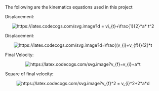 The following are the kinematics equations used in this project

Displacement: 
    <p align=center>
      <img src="https://latex.codecogs.com/svg.image?d&space;=&space;vi_{t}&plus;\frac{1}{2}*a*&space;t^2" title="https://latex.codecogs.com/svg.image?d = vi_{t}+\frac{1}{2}*a* t^2" />
    </p>  

Displacement:  
    <p align=center>
  <img src="https://latex.codecogs.com/svg.image?d=\frac{(v_{i}&plus;v_{f})}{2}*t" title="https://latex.codecogs.com/svg.image?d=\frac{(v_{i}+v_{f})}{2}*t" />
  </p>
  

Final Velocity:  
    <p align=center>
      <img src="https://latex.codecogs.com/svg.image?v_{f}=v_{i}&plus;a*t&space;" title="https://latex.codecogs.com/svg.image?v_{f}=v_{i}+a*t " />
    </p>

Square of final velocity:  
    <p align=center>
  <img src="https://latex.codecogs.com/svg.image?v_{f}^2&space;=&space;v_{i}^2&plus;2*a*d" title="https://latex.codecogs.com/svg.image?v_{f}^2 = v_{i}^2+2*a*d" />
  </p>
